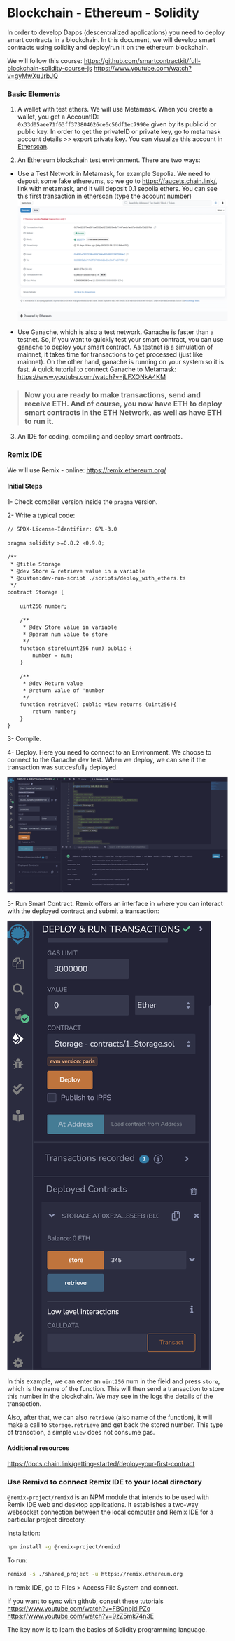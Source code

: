 # Blockchain - Ethereum - Solidity

In order to develop Dapps (descentralized applications) you need to deploy smart contracts in a blockchain. In this document, we will develop smart contracts using solidity and deploy/run it on the ethereum blockchain.

We will follow this course: https://github.com/smartcontractkit/full-blockchain-solidity-course-js
https://www.youtube.com/watch?v=gyMwXuJrbJQ


### Basic Elements
1. A wallet with test ethers.
We will use Metamask. When you create a wallet, you get a AccountID: `0x33d05aee71f63ff373804626ce6c56df1ec7990e` given by its publicId or public key. In order to get the privateID or private key, go to metamask account details >> export private key.
You can visualize this account in [Etherscan](https://etherscan.io).


2. An Ethereum blockchain test environment. There are two ways:

- Use a Test Network in Metamask, for example Sepolia.
We need to deposit some fake ethereums, so we go to https://faucets.chain.link/, link with metamask, and it will deposit 0.1 sepolia ethers. You can see this first transaction in etherscan (type the account number)
![logo](sepolia.png "Receipt")

- Use Ganache, which is also a test network. Ganache is faster than a testnet. So, if you want to quickly test your smart contract, you can use ganache to deploy your smart contract. As testnet is a simulation of mainnet, it takes time for transactions to get processed (just like mainnet). On the other hand, ganache is running on your system so it is fast.
A quick tutorial to connect Ganache to Metamask:
https://www.youtube.com/watch?v=jLFXONkA4KM


> ### Now you are ready to make transactions, send and receive ETH. And of course, you now have ETH to deploy smart contracts in the ETH Network, as well as have ETH to run it. 


3. An IDE for coding, compiling and deploy smart contracts.

### Remix IDE

We will use Remix - online: https://remix.ethereum.org/


#### Initial Steps

1- Check compiler version inside the `pragma` version.

2- Write a typical code:
```Sol
// SPDX-License-Identifier: GPL-3.0

pragma solidity >=0.8.2 <0.9.0;

/**
 * @title Storage
 * @dev Store & retrieve value in a variable
 * @custom:dev-run-script ./scripts/deploy_with_ethers.ts
 */
contract Storage {

    uint256 number;

    /**
     * @dev Store value in variable
     * @param num value to store
     */
    function store(uint256 num) public {
        number = num;
    }

    /**
     * @dev Return value 
     * @return value of 'number'
     */
    function retrieve() public view returns (uint256){
        return number;
    }
}

```
3- Compile.

4- Deploy. Here you need to connect to an Environment. We choose to connect to the Ganache dev test. When we deploy, we can see if the transaction was succesfully deployed. 

![deployed](./deployed_contract.png)

5- Run Smart Contract.
Remix offers an interface in where you can interact with the deployed contract and submit a transaction:

![run](./run_contract.png)

In this example, we can enter an `uint256` num in the field and press `store`, which is the name of the function. This will then send a transaction to store this number in the blockchain. We may see in the logs the details of the transaction.

Also, after that, we can also `retrieve` (also name of the function), it will make a call to `Storage.retrieve` and get back the stored number. This type of transction, a simple `view` does not consume gas.

#### Additional resources
https://docs.chain.link/getting-started/deploy-your-first-contract


### Use Remixd to connect Remix IDE to your local directory

`@remix-project/remixd` is an NPM module that intends to be used with Remix IDE web and desktop applications. It establishes a two-way websocket connection between the local computer and Remix IDE for a particular project directory.

Installation:
```bash
npm install -g @remix-project/remixd
```

To run:
```bash
remixd -s ./shared_project -u https://remix.ethereum.org
```

In remix IDE, go to Files > Access File System and connect.

If you want to sync with github, consult these tutorials https://www.youtube.com/watch?v=FBOnbjdIPZo https://www.youtube.com/watch?v=9zZ5mk74n3E

The key now is to learn the basics of Solidity programming language.



